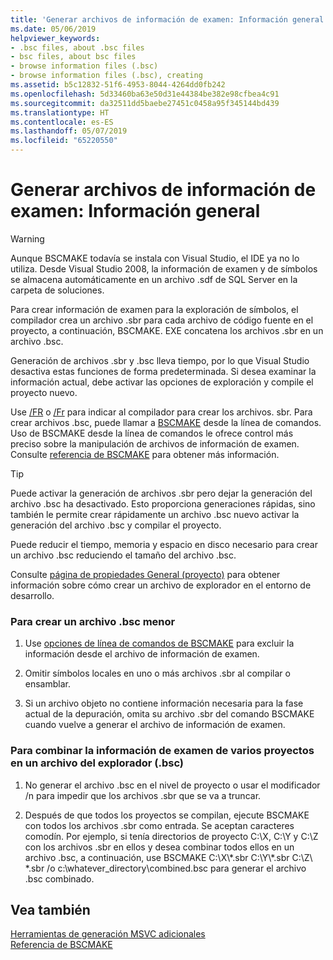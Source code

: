 ```yaml
---
title: 'Generar archivos de información de examen: Información general'
ms.date: 05/06/2019
helpviewer_keywords:
- .bsc files, about .bsc files
- bsc files, about bsc files
- browse information files (.bsc)
- browse information files (.bsc), creating
ms.assetid: b5c12832-51f6-4953-8044-4264dd0fb242
ms.openlocfilehash: 5d33460ba63e50d31e44384be382e98cfbea4c91
ms.sourcegitcommit: da32511dd5baebe27451c0458a95f345144bd439
ms.translationtype: HT
ms.contentlocale: es-ES
ms.lasthandoff: 05/07/2019
ms.locfileid: "65220550"
---
```

# <a name="building-browse-information-files-overview"></a>Generar archivos de información de examen: Información general


> [!WARNING]
> Aunque BSCMAKE todavía se instala con Visual Studio, el IDE ya no lo utiliza. Desde Visual Studio 2008, la información de examen y de símbolos se almacena automáticamente en un archivo .sdf de SQL Server en la carpeta de soluciones.

Para crear información de examen para la exploración de símbolos, el compilador crea un archivo .sbr para cada archivo de código fuente en el proyecto, a continuación, BSCMAKE. EXE concatena los archivos .sbr en un archivo .bsc.

Generación de archivos .sbr y .bsc lleva tiempo, por lo que Visual Studio desactiva estas funciones de forma predeterminada. Si desea examinar la información actual, debe activar las opciones de exploración y compile el proyecto nuevo.

Use [/FR](fr-fr-create-dot-sbr-file.md) o [/Fr](fr-fr-create-dot-sbr-file.md) para indicar al compilador para crear los archivos. sbr. Para crear archivos .bsc, puede llamar a [BSCMAKE](bscmake-command-line.md) desde la línea de comandos. Uso de BSCMAKE desde la línea de comandos le ofrece control más preciso sobre la manipulación de archivos de información de examen. Consulte [referencia de BSCMAKE](bscmake-reference.md) para obtener más información.

> [!TIP]
>  Puede activar la generación de archivos .sbr pero dejar la generación del archivo .bsc ha desactivado. Esto proporciona generaciones rápidas, sino también le permite crear rápidamente un archivo .bsc nuevo activar la generación del archivo .bsc y compilar el proyecto.

Puede reducir el tiempo, memoria y espacio en disco necesario para crear un archivo .bsc reduciendo el tamaño del archivo .bsc.

Consulte [página de propiedades General (proyecto)](general-property-page-project.md) para obtener información sobre cómo crear un archivo de explorador en el entorno de desarrollo.

### <a name="to-create-a-smaller-bsc-file"></a>Para crear un archivo .bsc menor

1. Use [opciones de línea de comandos de BSCMAKE](bscmake-options.md) para excluir la información desde el archivo de información de examen.

1. Omitir símbolos locales en uno o más archivos .sbr al compilar o ensamblar.

1. Si un archivo objeto no contiene información necesaria para la fase actual de la depuración, omita su archivo .sbr del comando BSCMAKE cuando vuelve a generar el archivo de información de examen.

### <a name="to-combine-the-browse-information-from-several-projects-into-one-browser-file-bsc"></a>Para combinar la información de examen de varios proyectos en un archivo del explorador (.bsc)

1. No generar el archivo .bsc en el nivel de proyecto o usar el modificador /n para impedir que los archivos .sbr que se va a truncar.

1. Después de que todos los proyectos se compilan, ejecute BSCMAKE con todos los archivos .sbr como entrada. Se aceptan caracteres comodín. Por ejemplo, si tenía directorios de proyecto C:\X, C:\Y y C:\Z con los archivos .sbr en ellos y desea combinar todos ellos en un archivo .bsc, a continuación, use BSCMAKE C:\X\\\*.sbr C:\Y\\\*.sbr C:\Z\\ \*.sbr /o c:\whatever_directory\combined.bsc para generar el archivo .bsc combinado.

## <a name="see-also"></a>Vea también

[Herramientas de generación MSVC adicionales](c-cpp-build-tools.md)<br/>
[Referencia de BSCMAKE](bscmake-reference.md)
